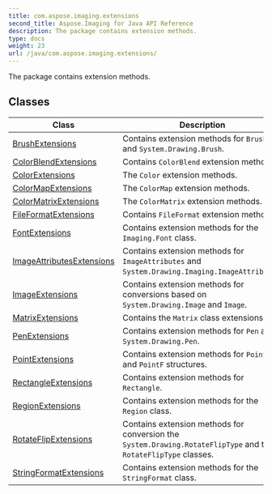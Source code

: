 ```yaml
---
title: com.aspose.imaging.extensions
second_title: Aspose.Imaging for Java API Reference
description: The package contains extension methods.
type: docs
weight: 23
url: /java/com.aspose.imaging.extensions/
---
```


The package contains extension methods.


## Classes

| Class | Description |
| --- | --- |
| [BrushExtensions](../com.aspose.imaging.extensions/brushextensions) | Contains extension methods for `Brush` and `System.Drawing.Brush`. |
| [ColorBlendExtensions](../com.aspose.imaging.extensions/colorblendextensions) | Contains `ColorBlend` extension methods. |
| [ColorExtensions](../com.aspose.imaging.extensions/colorextensions) | The `Color` extension methods. |
| [ColorMapExtensions](../com.aspose.imaging.extensions/colormapextensions) | The `ColorMap` extension methods. |
| [ColorMatrixExtensions](../com.aspose.imaging.extensions/colormatrixextensions) | The `ColorMatrix` extension methods. |
| [FileFormatExtensions](../com.aspose.imaging.extensions/fileformatextensions) | Contains `FileFormat` extension methods. |
| [FontExtensions](../com.aspose.imaging.extensions/fontextensions) | Contains extension methods for the `Imaging.Font` class. |
| [ImageAttributesExtensions](../com.aspose.imaging.extensions/imageattributesextensions) | Contains extension methods for `ImageAttributes` and `System.Drawing.Imaging.ImageAttributes`. |
| [ImageExtensions](../com.aspose.imaging.extensions/imageextensions) | Contains extension methods for conversions based on `System.Drawing.Image` and `Image`. |
| [MatrixExtensions](../com.aspose.imaging.extensions/matrixextensions) | Contains the `Matrix` class extensions. |
| [PenExtensions](../com.aspose.imaging.extensions/penextensions) | Contains extension methods for `Pen` and `System.Drawing.Pen`. |
| [PointExtensions](../com.aspose.imaging.extensions/pointextensions) | Contains extension methods for `Point` and `PointF` structures. |
| [RectangleExtensions](../com.aspose.imaging.extensions/rectangleextensions) | Contains extension methods for `Rectangle`. |
| [RegionExtensions](../com.aspose.imaging.extensions/regionextensions) | Contains extension methods for the `Region` class. |
| [RotateFlipExtensions](../com.aspose.imaging.extensions/rotateflipextensions) | Contains extension methods for conversion the `System.Drawing.RotateFlipType` and the `RotateFlipType` classes. |
| [StringFormatExtensions](../com.aspose.imaging.extensions/stringformatextensions) | Contains extension methods for the `StringFormat` class. |
